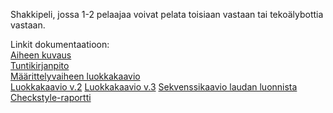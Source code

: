 Shakkipeli, jossa 1-2 pelaajaa voivat pelata toisiaan vastaan tai tekoälybottia vastaan.

Linkit dokumentaatioon:   
[Aiheen kuvaus](documentation/aihemaarittelu.md)   
[Tuntikirjanpito](documentation/tuntikirjanpito.md)   
[Määrittelyvaiheen luokkakaavio](documentation/diagrams/classdiagram_chess.jpg)   
[Luokkakaavio v.2](documentation/diagrams/luokkakaavio3.jpg) 
[Luokkakaavio v.3](documentation/diagrams/uusiluokkakaavio.jpg)
[Sekvenssikaavio laudan luonnista](documentation/diagrams/sekvenssikaaviolauta.jpg)  
[Checkstyle-raportti](https://htmlpreview.github.io/?https://github.com/Radytin/Awesomechess/blob/master/documentation/testreports/checkstyle/checkstyle.html)   
